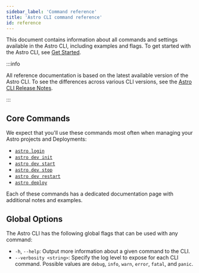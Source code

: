 ```yaml
---
sidebar_label: 'Command reference'
title: 'Astro CLI command reference'
id: reference
---
```


<head>
  <meta name="description" content="This where you’ll find all of the available Astro command-line interface (CLI) commands and settings." />
  <meta name="og:description" content="This where you’ll find all of the available Astro command-line interface (CLI) commands and settings." />
</head>

This document contains information about all commands and settings available in the Astro CLI, including examples and flags. To get started with the Astro CLI, see [Get Started](cli/install-cli.md).

:::info

All reference documentation is based on the latest available version of the Astro CLI. To see the differences across various CLI versions, see the [Astro CLI Release Notes](cli/release-notes.md).

:::

## Core Commands

We expect that you'll use these commands most often when managing your Astro projects and Deployments:

- [`astro login`](cli/astro-login.md)
- [`astro dev init`](cli/astro-dev-init.md)
- [`astro dev start`](cli/astro-dev-start.md)
- [`astro dev stop`](cli/astro-dev-stop.md)
- [`astro dev restart`](cli/astro-dev-restart.md)
- [`astro deploy`](cli/astro-deploy.md)

Each of these commands has a dedicated documentation page with additional notes and examples.

## Global Options

The Astro CLI has the following global flags that can be used with any command:

- `-h`, `--help`: Output more information about a given command to the CLI.
- `--verbosity <string>`: Specify the log level to expose for each CLI command. Possible values are `debug`, `info`, `warn`, `error`, `fatal`, and `panic`.
